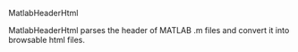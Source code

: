 MatlabHeaderHtml

MatlabHeaderHtml parses the header of MATLAB .m files and convert it into browsable html files.

